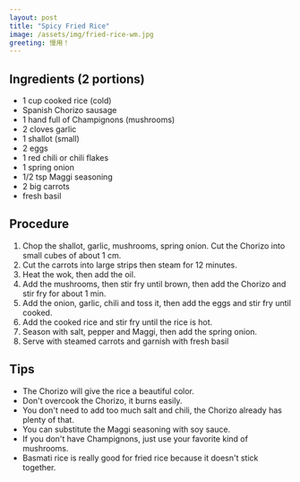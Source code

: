 ```yaml
---
layout: post
title: "Spicy Fried Rice"
image: /assets/img/fried-rice-wm.jpg
greeting: 慢用！
---
```


## Ingredients (2 portions)
 - 1 cup cooked rice (cold)
 - Spanish Chorizo sausage
 - 1 hand full of Champignons (mushrooms)
 - 2 cloves garlic
 - 1 shallot (small)
 - 2 eggs
 - 1 red chili or chili flakes
 - 1 spring onion
 - 1/2 tsp Maggi seasoning
 - 2 big carrots
 - fresh basil
 
## Procedure

1. Chop the shallot, garlic, mushrooms, spring onion. Cut the Chorizo into small cubes of about 1 cm.
1. Cut the carrots into large strips then steam for 12 minutes.
1. Heat the wok, then add the oil.
1. Add the mushrooms, then stir fry until brown, then add the Chorizo and stir fry for about 1 min.
1. Add the onion, garlic, chili and toss it, then add the eggs and stir fry until cooked.
1. Add the cooked rice and stir fry until the rice is hot.
1. Season with salt, pepper and Maggi, then add the spring onion.
1. Serve with steamed carrots and garnish with fresh basil

## Tips

 - The Chorizo will give the rice a beautiful color.
 - Don't overcook the Chorizo, it burns easily.
 - You don't need to add too much salt and chili, the Chorizo already has plenty of that.
 - You can substitute the Maggi seasoning with soy sauce.
 - If you don't have Champignons, just use your favorite kind of mushrooms.
 - Basmati rice is really good for fried rice because it doesn't stick together.
